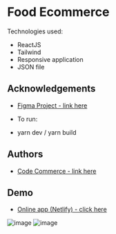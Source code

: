 # Food Ecommerce

Technologies used:

- ReactJS
- Tailwind
- Responsive application
- JSON file

## Acknowledgements

- [ Figma Project - link here ](https://www.youtube.com/watch?v=AAXYX4LH6Bc&t=298s)

- To run:

- yarn dev / yarn build

## Authors

- [ Code Commerce - link here ](https://www.youtube.com/watch?v=GDd2c70gsxE&t=81s)

## Demo

- [Online app (Netlify) - click here](https://calm-figolla-6050aa.netlify.app/)

![image](https://user-images.githubusercontent.com/63982700/209481829-eb227d58-15b6-406d-beda-410e6b1c3d4f.png)
![image](https://user-images.githubusercontent.com/63982700/209481833-5d550801-b965-462c-87a0-b5164b6e34a7.png)
